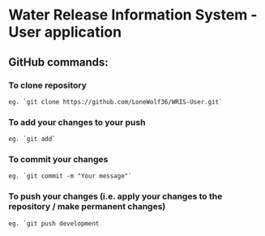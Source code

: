 # Water Release Information System - User application

## GitHub commands:
### To clone repository
	eg. `git clone https://github.com/LoneWolf36/WRIS-User.git`

### To add your changes to your push
	eg. `git add`

### To commit your changes
	eg. `git commit -m "Your message"`

### To push your changes (i.e. apply your changes to the repository /  make permanent changes)
	eg. `git push development
